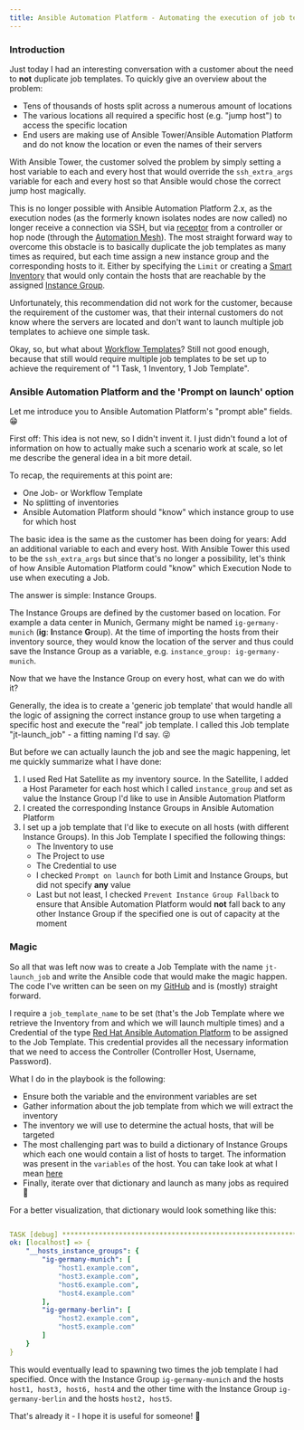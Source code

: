 ```yaml
---
title: Ansible Automation Platform - Automating the execution of job templates and leveraging the 'prompt on launch' feature
---
```

### Introduction
Just today I had an interesting conversation with a customer about the need to **not** duplicate job templates. To quickly give an overview about the problem:
- Tens of thousands of hosts split across a numerous amount of locations
- The various locations all required a specific host (e.g. "jump host") to access the specific location
- End users are making use of Ansible Tower/Ansible Automation Platform and do not know the location or even the names of their servers

With Ansible Tower, the customer solved the problem by simply setting a host variable to each and every host that would override the `ssh_extra_args` variable for each and every host so that Ansible would chose the correct jump host magically.

This is no longer possible with Ansible Automation Platform 2.x, as the execution nodes (as the formerly known isolates nodes are now called) no longer receive a connection via SSH, but via [receptor](https://github.com/ansible/receptor) from a controller or hop node (through the [Automation Mesh](https://www.ansible.com/products/automation-mesh)). The most straight forward way to overcome this obstacle is to basically duplicate the job templates as many times as required, but each time assign a new instance group and the corresponding hosts to it. Either by specifying the `Limit` or creating a [Smart Inventory](https://docs.ansible.com/automation-controller/latest/html/userguide/inventories.html#smart-inventories) that would only contain the hosts that are reachable by the assigned [Instance Group](https://docs.ansible.com/automation-controller/latest/html/userguide/instance_groups.html).

Unfortunately, this recommendation did not work for the customer, because the requirement of the customer was, that their internal customers do not know where the servers are located and don't want to launch multiple job templates to achieve one simple task.

Okay, so, but what about [Workflow Templates](https://docs.ansible.com/automation-controller/latest/html/userguide/workflows.html)? Still not good enough, because that still would require multiple job templates to be set up to achieve the requirement of "1 Task, 1 Inventory, 1 Job Template".

### Ansible Automation Platform and the 'Prompt on launch' option 

Let me introduce you to Ansible Automation Platform's "prompt able" fields. :grin:

First off: This idea is not new, so I didn't invent it. I just didn't found a lot of information on how to actually make such a scenario work at scale, so let me describe the general idea in a bit more detail.

To recap, the requirements at this point are:
- One Job- or Workflow Template
- No splitting of inventories
- Ansible Automation Platform should "know" which instance group to use for which host

The basic idea is the same as the customer has been doing for years: Add an additional variable to each and every host. With Ansible Tower this used to be the `ssh_extra_args` but since that's no longer a possibility, let's think of how Ansible Automation Platform could "know" which Execution Node to use when executing a Job. 

The answer is simple: Instance Groups.

The Instance Groups are defined by the customer based on location. For example a data center in Munich, Germany might be named `ig-germany-munich` (**ig**: **I**nstance **G**roup). At the time of importing the hosts from their inventory source, they would know the location of the server and thus could save the Instance Group as a variable, e.g. `instance_group: ig-germany-munich`.

Now that we have the Instance Group on every host, what can we do with it? 

Generally, the idea is to create a 'generic job template' that would handle all the logic of assigning the correct instance group to use when targeting a specific host and execute the "real" job template. I called this Job template "jt-launch_job" - a fitting naming I'd say. :stuck_out_tongue_winking_eye:


But before we can actually launch the job and see the magic happening, let me quickly summarize what I have done:
1. I used Red Hat Satellite as my inventory source. In the Satellite, I added a Host Parameter for each host which I called `instance_group` and set as value the Instance Group I'd like to use in Ansible Automation Platform
2. I created the corresponding Instance Groups in Ansible Automation Platform
3. I set up a job template that I'd like to execute on all hosts (with different Instance Groups). In this Job Template I specified the following things:
     - The Inventory to use
     - The Project to use 
     - The Credential to use
     - I checked `Prompt on launch` for both Limit and Instance Groups, but did not specify **any** value
     - Last but not least, I checked `Prevent Instance Group Fallback` to ensure that Ansible Automation Platform would **not** fall back to any other Instance Group if the specified one is out of capacity at the moment

### Magic

So all that was left now was to create a Job Template with the name `jt-launch_job` and write the Ansible code that would make the magic happen. The code I've written can be seen on my [GitHub](https://github.com/sscheib/ansible-demo-promptable_job_concept) and is (mostly) straight forward.

I require a `job_template_name` to be set (that's the Job Template where we retrieve the Inventory from and which we will launch multiple times) and a Credential of the type [Red Hat Ansible Automation Platform](https://docs.ansible.com/automation-controller/4.0.0/html/userguide/credentials.html#red-hat-ansible-automation-platform) to be assigned to the Job Template. This credential provides all the necessary information that we need to access the Controller (Controller Host, Username, Password).

What I do in the playbook is the following:
- Ensure both the variable and the environment variables are set
- Gather information about the job template from which we will extract the inventory
- The inventory we will use to determine the actual hosts, that will be targeted
- The most challenging part was to build a dictionary of Instance Groups which each one would contain a list of hosts to target. The information was present in the `variables` of the host. You can take look at what I mean [here](https://github.com/sscheib/ansible-demo-promptable_job_concept/blob/main/launch_jobs.yml#L52)
- Finally, iterate over that dictionary and launch as many jobs as required :slightly_smiling_face:

For a better visualization, that dictionary would look something like this:
```yaml

TASK [debug] ****************************************************************************************************************************************************************************
ok: [localhost] => {
    "__hosts_instance_groups": {
        "ig-germany-munich": [
            "host1.example.com",
            "host3.example.com",
            "host6.example.com",
            "host4.example.com"
        ],
        "ig-germany-berlin": [
            "host2.example.com",
            "host5.example.com"
        ]
    }
}
```

This would eventually lead to spawning two times the job template I had specified. Once with the Instance Group `ig-germany-munich` and the hosts `host1, host3, host6, host4` and the other time with the Instance Group `ig-germany-berlin` and the hosts `host2, host5`.

That's already it - I hope it is useful for someone! :slightly_smiling_face:


